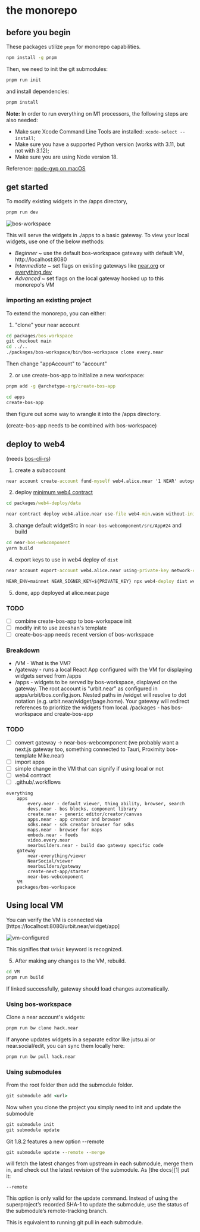 # the monorepo

## before you begin

These packages utilize `pnpm` for monorepo capabilities.

```cmd
npm install -g pnpm
```

Then, we need to init the git submodules:

```cmd
pnpm run init
```

and install dependencies:

```cmd
pnpm install
```

**Note:** In order to run everything on M1 processors, the following steps are also needed:
- Make sure Xcode Command Line Tools are installed: `xcode-select --install`;
- Make sure you have a supported Python version (works with 3.11, but not with 3.12);
- Make sure you are using Node version 18.

Reference: [node-gyp on macOS](https://github.com/nodejs/node-gyp?tab=readme-ov-file#on-macos)

## get started

To modify existing widgets in the /apps directory,

```cmd
pnpm run dev
```

![bos-workspace](./assets/bos-workspace.png)

This will serve the widgets in ./apps to a basic gateway. To view your local widgets, use one of the below methods:

- *Beginner* ~ use the default bos-workspace gateway with default VM, http://localhost:8080
- *Intermediate* ~ set flags on existing gateways like [near.org](https://near.org/flags) or [everything.dev](https://everything.dev/flags)
- *Advanced* ~ set flags on the local gateway hooked up to this monorepo's VM

### importing an existing project

To extend the monorepo, you can either:

1. "clone" your near account

```cmd
cd packages/bos-workspace
git checkout main
cd ../..
./packages/bos-workspace/bin/bos-workspace clone every.near
```

Then change "appAccount" to "account"

2. or use create-bos-app to initialize a new workspace:

```cmd
pnpm add -g @archetype-org/create-bos-app

cd apps
create-bos-app
```

then figure out some way to wrangle it into the /apps directory.

(create-bos-app needs to be combined with bos-workspace)

## deploy to web4

(needs [bos-cli-rs](https://github.com/bos-cli-rs/bos-cli-rs))

1. create a subaccount

```cmd
near account create-account fund-myself web4.alice.near '1 NEAR' autogenerate-new-keypair save-to-keychain sign-as alice.near network-config mainnet sign-with-keychain send
```

2. deploy [minimum web4 contract](https://github.com/vgrichina/web4-min-contract)

```cmd
cd packages/web4-deploy/data

near contract deploy web4.alice.near use-file web4-min.wasm without-init-call network-config mainnet sign-with-keychain send
```

3. change default widgetSrc in `near-bos-webcomponent/src/App#24` and build

```cmd
cd near-bos-webcomponent
yarn build
```

4. export keys to use in web4 deploy of `dist`

```cmd
near account export-account web4.alice.near using-private-key network-config mainnet

NEAR_ENV=mainnet NEAR_SIGNER_KEY=${PRIVATE_KEY} npx web4-deploy dist web4.alice.near --nearfs
```

5. done, app deployed at alice.near.page

### TODO

- [ ] combine create-bos-app to bos-workspace init
- [ ] modify init to use zeeshan's template
- [ ] create-bos-app needs recent version of bos-workspace

### Breakdown

- /VM - What is the VM?
- /gateway - runs a local React App configured with the VM for displaying widgets served from /apps
- /apps - widgets to be served by bos-workspace, displayed on the gateway. The root account is "urbit.near" as configured in apps/urbit/bos.config.json. Nested paths in /widget will resolve to dot notation (e.g. urbit.near/widget/page.home). Your gateway will redirect references to prioritize the widgets from local.
/packages - has bos-workspace and create-bos-app

### TODO

- [ ] convert gateway -> near-bos-webcomponent (we probably want a next.js gateway too, something connected to Tauri, Proximity bos-template Mike.near)
- [ ] import apps
- [ ] simple change in the VM that can signify if using local or not
- [ ] web4 contract
- [ ] .github/.workflows

```
everything
    apps
        every.near - default viewer, thing ability, browser, search
        devs.near - bos blocks, component library
        create.near - generic editor/creator/canvas
        apps.near - app creator and browser
        sdks.near - sdk creator browser for sdks
        maps.near - browser for maps
        embeds.near - feeds
        video.every.near
        nearbuilders.near - build dao gateway specific code
    gateway
        near-everything/viewer
        NearSocial/viewer
        nearbuilders/gateway
        create-next-app/starter
        near-bos-webcomponent 
    VM
    packages/bos-workspace
```

## Using local VM

You can verify the VM is connected via [https://localhost:8080/urbit.near/widget/app]

![vm-configured](./assets/vm-configured.png)

This signifies that `Urbit` keyword is recognized.

5. After making any changes to the VM, rebuild.

```cmd
cd VM
pnpm run build
```

If linked successfully, gateway should load changes automatically.

### Using bos-workspace

Clone a near account's widgets:

```cmd
pnpm run bw clone hack.near
```

If anyone updates widgets in a separate editor like jutsu.ai or near.social/edit, you can sync them locally here:

```cmd
pnpm run bw pull hack.near
```


### Using submodules

From the root folder then add the submodule folder.

```cmd
git submodule add <url>
```

Now when you clone the project you simply need to init and update the submodule

```cmd
git submodule init
git submodule update
```

Git 1.8.2 features a new option --remote

```cmd
git submodule update --remote --merge
```

will fetch the latest changes from upstream in each submodule, merge them in, and check out the latest revision of the submodule. As [the docs][1] put it:

`--remote`

This option is only valid for the update command. Instead of using the superproject’s recorded SHA-1 to update the submodule, use the status of the submodule’s remote-tracking branch.

This is equivalent to running git pull in each submodule.
